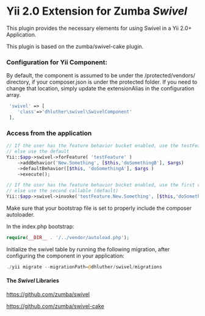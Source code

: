 # Yii 2.0 Extension for Zumba ***Swivel***

This plugin provides the necessary elements for using Swivel in a Yii 2.0+ Application.

This plugin is based on the zumba/swivel-cake plugin.

### Configuration for Yii Component:

By default, the component is assumed to be under the /protected/vendors/ directory, if your composer.json is under the
protected folder. If you need to change that location, simply update the extensionAlias in the configuration array. 

```php
 'swivel' => [ 
 	'class'=>'dhluther\swivel\SwivelComponent' 
 ],
```

### Access from the application
```php
// If the user has the feature behavior bucket enabled, use the testFeature.New.Something behavior,
// else use the default
Yii::$app->swivel->forFeature( 'testFeature' )
	->addBehavior('New.Something', [$this,'doSomethingB'], $args)
	->defaultBehavior([$this, 'doSomethingA'], $args )
	->execute();

// If the user has the feature behavior bucket enabled, use the first callable,
// else use the second callable (default)
Yii::$app->swivel->invoke('testFeature.New.Something', [$this,'doSomethingB'],[$this, 'doSomethingA']);
```

Make sure that your bootstrap file is set to properly include the composer autoloader.

In the index.php bootstrap:
```php
require(__DIR__ . '/../vendor/autoload.php');
```

Initialize the swivel table by running the following migration, after configuring the component in your application:
```php
./yii migrate --migrationPath=@dhluther/swivel/migrations
```

#### The ***Swivel*** Libraries 

https://github.com/zumba/swivel 

https://github.com/zumba/swivel-cake
